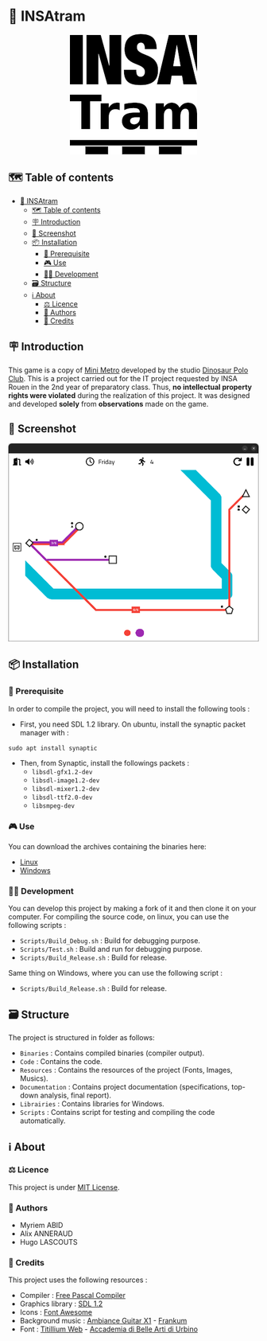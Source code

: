 # 🚃 INSAtram

<p align="center">
  <img src="Resources/Images/Logo_White_Background.png" />
</p>

## 🗺️ Table of contents

- [🚃 INSAtram](#-insatram)
  - [🗺️ Table of contents](#️-table-of-contents)
  - [🪧 Introduction](#-introduction)
  - [📸 Screenshot](#-screenshot)
  - [📦️ Installation](#️-installation)
    - [🧰 Prerequisite](#-prerequisite)
    - [🎮️ Use](#️-use)
    - [🧑‍💻 Development](#-development)
  - [🗃️ Structure](#️-structure)
  - [ℹ️ About](#ℹ️-about)
    - [⚖️ Licence](#️-licence)
    - [👤 Authors](#-authors)
    - [📃 Credits](#-credits)

## 🪧 Introduction

This game is a copy of [Mini Metro](https://dinopoloclub.com/games/mini-metro/) developed by the studio [Dinosaur Polo Club](https://dinopoloclub.com/).
This is a project carried out for the IT project requested by INSA Rouen in the 2nd year of preparatory class.
Thus, **no intellectual property rights were violated** during the realization of this project. It was designed and developed **solely** from **observations** made on the game.

## 📸 Screenshot

![Screenshot 1](Resources/Images/Screenshot%201.png)

## 📦️ Installation

### 🧰 Prerequisite

In order to compile the project, you will need to install the following tools :

- First, you need SDL 1.2 library. On ubuntu, install the synaptic packet manager with :
```
sudo apt install synaptic
```

- Then, from Synaptic, install the followings packets :
  - `libsdl-gfx1.2-dev`
  - `libsdl-image1.2-dev`
  - `libsdl-mixer1.2-dev`
  - `libsdl-ttf2.0-dev`
  - `libsmpeg-dev`

### 🎮️ Use

You can download the archives containing the binaries here:

- [Linux](https://github.com/AlixANNERAUD/INSAtram/releases/download/1.0.0/Binaries_Linux_x86_64.zip)
- [Windows](https://github.com/AlixANNERAUD/INSAtram/releases/download/1.0.0/Binaries_Windows_x86_64.zip)

### 🧑‍💻 Development

You can develop this project by making a fork of it and then clone it on your computer. For compiling the source code, on linux, you can use the following scripts :

- `Scripts/Build_Debug.sh` : Build for debugging purpose.
- `Scripts/Test.sh` : Build and run for debugging purpose.
- `Scripts/Build_Release.sh` : Build for release.

Same thing on Windows, where you can use the following script :

- `Scripts/Build_Release.sh` : Build for release.

## 🗃️ Structure

The project is structured in folder as follows:
- `Binaries` : Contains compiled binaries (compiler output).
- `Code` : Contains the code.
- `Resources` : Contains the resources of the project (Fonts, Images, Musics).
- `Documentation` : Contains project documentation (specifications, top-down analysis, final report).
- `Librairies` : Contains libraries for Windows.
- `Scripts` : Contains script for testing and compiling the code automatically.

## ℹ️ About

### ⚖️ Licence

This project is under [MIT License](https://github.com/AlixANNERAUD/INSAtram/blob/main/LICENSE).

### 👤 Authors

- Myriem ABID
- Alix ANNERAUD
- Hugo LASCOUTS

### 📃 Credits

This project uses the following resources :
- Compiler : [Free Pascal Compiler](https://www.freepascal.org/)
- Graphics library : [SDL 1.2](https://www.libsdl.org/index.php)
- Icons : [Font Awesome](https://fontawesome.com/)
- Background music : [Ambiance Guitar X1](https://freesound.org/people/frankum/sounds/405453/) - [Frankum](https://frankum-frankumjay.blogspot.com/)
- Font : [Titillium Web](https://fonts.google.com/specimen/Titillium+Web) -  [Accademia di Belle Arti di Urbino](https://fonts.google.com/?query=Accademia%20di%20Belle%20Arti%20di%20Urbino)